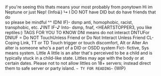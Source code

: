 if you're seeing this thats means your most probably from ponytown 
           Hi im Neptune or just Nep! 
					        {Info⇊}
↳ I DO NOT have DID but do have friends that do  
             so please be mindful ^^
                  (DNI IF)-
                 dsmp anti, 
             homophobic, racist, 
              transphobic, etc.
                  ♪INT IF-♪
			Into- dsmp, fnaf, <HEARTSTOPPER3,
				    you like reptiles:)
					  TAGS FOR YOU TO KNOW
				 DNI means do not interact
	DNTUFor DNIUF = Do NOT TouchUnless Friend or
        	Do Not Interact Unless Friend
            	CL- Coping Link,
					       TT or TD
      Touch trigger or touch discomfort, 
			          Alt or Alter
An alter is someone who's a part of a DID or OSDD system
       Fict- fictive, Sys means system.
			                Little
A little is an alter that's perceived to be a child and
is typically stuck in a child-like state.
    Littles may age with the body or at certain dates.
		         Please not to not allow 
      littles on 18+ servers; instead direct
        them to safe server or party island.
							`~ TY FOR READING~`
							       {WIP}
